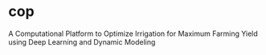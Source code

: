 # cop
A Computational Platform to Optimize Irrigation for Maximum Farming Yield using Deep Learning and Dynamic Modeling
